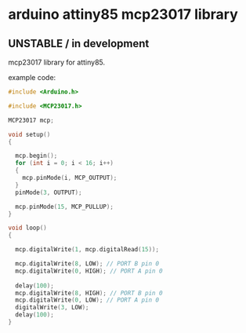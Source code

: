 # arduino attiny85 mcp23017 library
## UNSTABLE / in development
mcp23017 library for attiny85.


example code:
```cpp
#include <Arduino.h>

#include <MCP23017.h>

MCP23017 mcp;

void setup()
{

  mcp.begin();
  for (int i = 0; i < 16; i++)
  {
    mcp.pinMode(i, MCP_OUTPUT);
  }
  pinMode(3, OUTPUT);

  mcp.pinMode(15, MCP_PULLUP);
}

void loop()
{

  mcp.digitalWrite(1, mcp.digitalRead(15));

  mcp.digitalWrite(8, LOW); // PORT B pin 0
  mcp.digitalWrite(0, HIGH); // PORT A pin 0
  
  delay(100);
  mcp.digitalWrite(8, HIGH); // PORT B pin 0
  mcp.digitalWrite(0, LOW); // PORT A pin 0
  digitalWrite(3, LOW);
  delay(100);
}
```